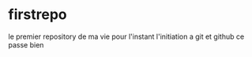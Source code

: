 # firstrepo
le premier repository de ma vie
pour l'instant l'initiation a git et github ce passe bien
